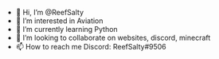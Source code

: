 - 👋 Hi, I’m @ReefSalty
- 👀 I’m interested in Aviation
- 🌱 I’m currently learning Python
- 💞️ I’m looking to collaborate on websites, discord, minecraft
- 📫 How to reach me Discord: ReefSalty#9506

